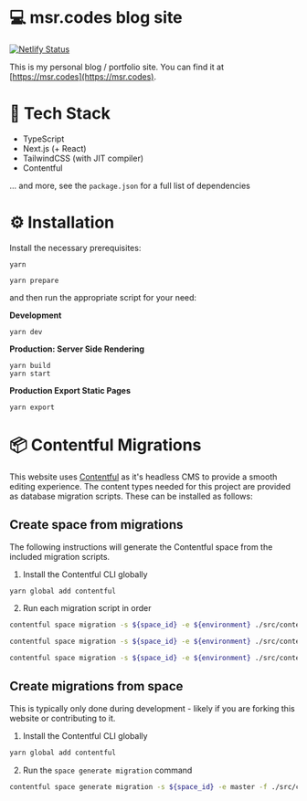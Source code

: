 # 💻 msr.codes blog site

[![Netlify Status](https://api.netlify.com/api/v1/badges/83ce6b87-4613-4435-80c8-67c05bf817f4/deploy-status)](https://app.netlify.com/sites/vigilant-hoover-31b733/deploys)

This is my personal blog / portfolio site. You can find it at [https://msr.codes](https://msr.codes).

# 📙 Tech Stack

- TypeScript
- Next.js (+ React)
- TailwindCSS (with JIT compiler)
- Contentful

... and more, see the `package.json` for a full list of dependencies

# ⚙️ Installation
Install the necessary prerequisites:
```
yarn
```
```
yarn prepare
```

and then run the appropriate script for your need:

**Development**
```
yarn dev
```

**Production: Server Side Rendering**
```
yarn build
yarn start
```

**Production Export Static Pages**
```
yarn export
```
# 📦 Contentful Migrations

This website uses [Contentful](https://www.contentful.com) as it's headless CMS to provide a smooth editing experience. The content types needed for this project are provided as database migration scripts. These can be installed as follows:

## Create space from migrations
The following instructions will generate the Contentful space from the included migration scripts.
1. Install the Contentful CLI globally
```bash
yarn global add contentful
```
2. Run each migration script in order
```bash
contentful space migration -s ${space_id} -e ${environment} ./src/content/migrations/00-initial.js 
```
```bash
contentful space migration -s ${space_id} -e ${environment} ./src/content/migrations/01-foo.js 
```
```bash
contentful space migration -s ${space_id} -e ${environment} ./src/content/migrations/02-bar.js 
```

## Create migrations from space
This is typically only done during development - likely if you  are forking this website or contributing to it.
1. Install the Contentful CLI globally
```bash
yarn global add contentful
```
2. Run the `space generate migration` command
```bash
contentful space generate migration -s ${space_id} -e master -f ./src/content/migrations ${XX-name}.js  
```